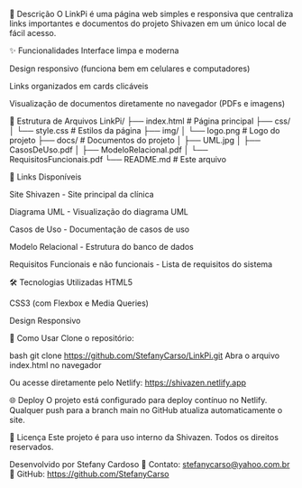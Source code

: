 📝 Descrição
O LinkPi é uma página web simples e responsiva que centraliza links importantes e documentos do projeto Shivazen em um único local de fácil acesso.

✨ Funcionalidades
Interface limpa e moderna

Design responsivo (funciona bem em celulares e computadores)

Links organizados em cards clicáveis

Visualização de documentos diretamente no navegador (PDFs e imagens)

📂 Estrutura de Arquivos
LinkPi/
├── index.html          # Página principal
├── css/
│   └── style.css       # Estilos da página
├── img/
│   └── logo.png        # Logo do projeto
├── docs/               # Documentos do projeto
│   ├── UML.jpg
│   ├── CasosDeUso.pdf
│   ├── ModeloRelacional.pdf
│   └── RequisitosFuncionais.pdf
└── README.md           # Este arquivo

🔗 Links Disponíveis

Site Shivazen - Site principal da clínica

Diagrama UML - Visualização do diagrama UML

Casos de Uso - Documentação de casos de uso

Modelo Relacional - Estrutura do banco de dados

Requisitos Funcionais e não funcionais - Lista de requisitos do sistema

🛠️ Tecnologias Utilizadas
HTML5

CSS3 (com Flexbox e Media Queries)

Design Responsivo

🚀 Como Usar
Clone o repositório:

bash
git clone https://github.com/StefanyCarso/LinkPi.git
Abra o arquivo index.html no navegador

Ou acesse diretamente pelo Netlify: https://shivazen.netlify.app

🌐 Deploy
O projeto está configurado para deploy contínuo no Netlify. Qualquer push para a branch main no GitHub atualiza automaticamente o site.

📄 Licença
Este projeto é para uso interno da Shivazen. Todos os direitos reservados.

Desenvolvido por Stefany Cardoso
📧 Contato: stefanycarso@yahoo.com.br
🔗 GitHub: https://github.com/StefanyCarso
